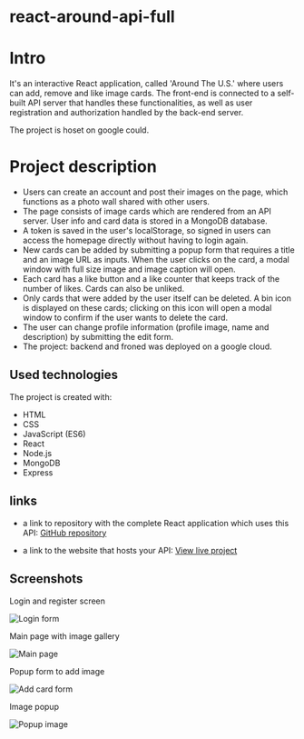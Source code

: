 # react-around-api-full

# Intro

It's an interactive React application, called 'Around The U.S.' where users can add, remove and like image cards. The front-end is connected to a self-built API server that handles these functionalities, as well as user registration and authorization handled by the back-end server.

The project is hoset on google could.

# Project description

- Users can create an account and post their images on the page, which functions as a photo wall shared with other users.
- The page consists of image cards which are rendered from an API server. User info and card data is stored in a MongoDB database.
- A token is saved in the user's localStorage, so signed in users can access the homepage directly without having to login again.
- New cards can be added by submitting a popup form that requires a title and an image URL as inputs. When the user clicks on the card, a modal window with full size image and image caption will open.
- Each card has a like button and a like counter that keeps track of the number of likes. Cards can also be unliked.
- Only cards that were added by the user itself can be deleted. A bin icon is displayed on these cards; clicking on this icon will open a modal window to confirm if the user wants to delete the card.
- The user can change profile information (profile image, name and description) by
  submitting the edit form.
- The project: backend and froned was deployed on a google cloud.

## Used technologies

The project is created with:

- HTML
- CSS
- JavaScript (ES6)
- React
- Node.js
- MongoDB
- Express

## links

- a link to repository with the complete React application which uses this API:
  [GitHub repository](https://github.com/Rachelidekel/react-around-api-full.git)

- a link to the website that hosts your API:
  [View live project](https://racheli-domain.students.nomoredomainssbs.ru/)

## Screenshots

Login and register screen

![Login form](https://user-images.githubusercontent.com/98940522/193232143-04b6a51f-414f-4c7d-8227-7d879b35471f.png)

Main page with image gallery

![Main page](https://user-images.githubusercontent.com/98940522/193230968-0016571a-1972-4082-af10-587005224b76.png)


Popup form to add image

![Add card form](https://user-images.githubusercontent.com/98940522/193231694-9020598b-700b-4017-9c82-2ed73647c78d.png)

Image popup

![Popup image](https://user-images.githubusercontent.com/98940522/193231375-58312ec1-1723-4319-abae-8edad54c49cd.png)

